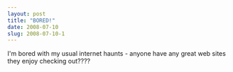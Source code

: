 ```yaml
---
layout: post
title: "BORED!"
date: 2008-07-10
slug: 2008-07-10-1
---
```


I&apos;m bored with my usual internet haunts - anyone have any great web sites they enjoy checking out????


